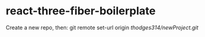 # react-three-fiber-boilerplate

Create a new repo, then:
git remote set-url origin _thodges314/newProject.git_
